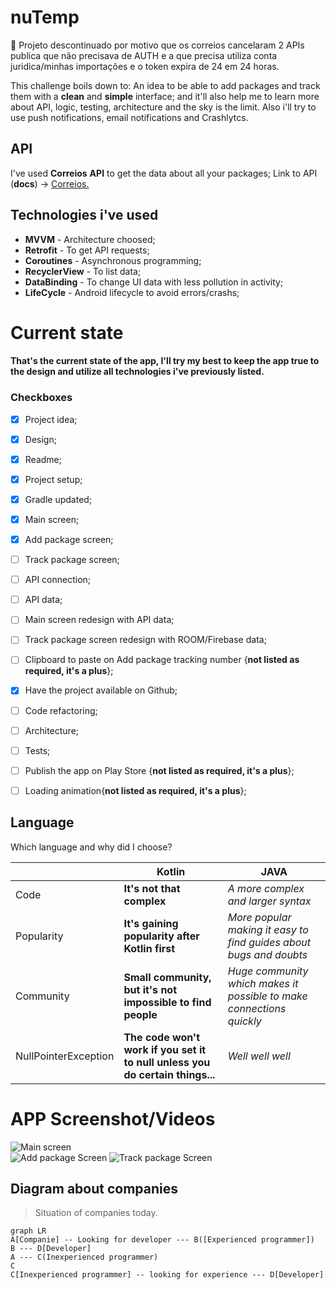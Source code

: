 # nuTemp

🔴 Projeto descontinuado por motivo que os correios cancelaram 2 APIs publica que não precisava de AUTH e a que precisa utiliza conta juridica/minhas importações e o token expira de 24 em 24 horas.


This challenge boils down to: An idea to be able to add packages and track them with a **clean** and **simple** interface; and it'll also help me to learn more about API, logic, testing, architecture and the sky is the limit.
Also i'll try to use push notifications, email notifications and Crashlytcs.

## API
I've used **Correios** **API** to get the data about all your packages;
Link to API (**docs**) -> [Correios.](https://cws.correios.com.br/ajuda)



## Technologies i've used

 - **MVVM** - Architecture choosed;
 - **Retrofit** - To get API requests;
 - **Coroutines** - Asynchronous programming;
 - **RecyclerView** - To list data;
 - **DataBinding** - To change UI data with less pollution in activity;
 - **LifeCycle** - Android lifecycle to avoid errors/crashs;

# Current state

#### That's the current state of the app, I'll try my best to keep the app true to the design and utilize all technologies i've previously listed.

### Checkboxes

 - [x]  Project idea;
 - [x]  Design;
 - [x]  Readme;
 - [x]  Project setup;
 - [x]  Gradle updated;
 - [x]  Main screen;
 - [x]  Add package screen;
 - [ ]  Track package screen;
 - [ ]  API connection;
 - [ ]  API data;
 - [ ]  Main screen redesign with API data;
 - [ ]  Track package screen redesign with ROOM/Firebase data;
 - [ ]  Clipboard to paste on Add package tracking number  {**not listed as required, it's a plus**};
 - [x]  Have the project available on Github;
 - [ ]  Code refactoring;
 - [ ]  Architecture;
 - [ ]  Tests;
 - [ ]  Publish the app on Play Store {**not listed as required, it's a plus**};
 - [ ]  Loading animation{**not listed as required, it's a plus**};


## Language

Which language and why did I choose?

|                |Kotlin                          |JAVA                         |
|----------------|-------------------------------|-----------------------------|
|Code			 	  |**It's not that complex**     |*A more complex and larger syntax*|            
|Popularity     	  |**It's gaining popularity after Kotlin first**            |*More popular making it easy to find guides about bugs and doubts*         |
|Community       	  |**Small community, but it's not impossible to find people**|*Huge community which makes it possible to make connections quickly* |
|NullPointerException |**The code won't work if you set it to null unless you do certain things...**|*Well well well* |

# APP Screenshot/Videos

![Main screen](https://github.com/Lsortudo/nuTempu/blob/master/screenshots/MainScreen.png) <br>
![Add package Screen](https://github.com/Lsortudo/nuTempu/blob/master/screenshots/AddPackageScreen.png)
![Track package Screen](https://github.com/Lsortudo/nuTempu/blob/master/screenshots/TrackPackageScreen.png) <br>

## Diagram about companies


> Situation of companies today.

```mermaid
graph LR
A[Companie] -- Looking for developer --- B([Experienced programmer])
B --- D[Developer]
A --- C(Inexperienced programmer)
C
C[Inexperienced programmer] -- looking for experience --- D[Developer]
```
